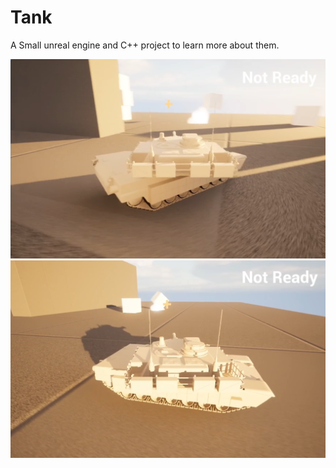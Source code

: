 # Tank
A Small unreal engine and C++ project to learn more about them.

![App Screenshot](https://github.com/MohamedNourSadek/Tank/blob/main/Pictures/1.png)
![App Screenshot](https://github.com/MohamedNourSadek/Tank/blob/main/Pictures/2.png)
